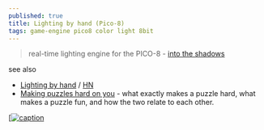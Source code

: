 ```yaml
---
published: true
title: Lighting by hand (Pico-8)
tags: game-engine pico8 color light 8bit
---
```

> real-time lighting engine for the PICO-8 - [into the shadows](https://hackernoon.com/lighting-by-hand-4-into-the-shadows-a92bc8bc6d97)

see also

- [Lighting by hand](https://medium.com/hackernoon/pico-8-lighting-part-1-thin-dark-line-8ea15d21fed7#.2prysaoe5) / [HN](https://news.ycombinator.com/item?id=13598182)
- [Making puzzles hard on you](https://hackernoon.com/making-puzzles-hard-on-you-bd2102fa4105) - what exactly makes a puzzle hard, what makes a puzzle fun, and how the two relate to each other.


[[![caption](https://hackernoon.com/hn-images/1*xgIPZgLgcJGBnRhFeJIJLQ.gif)](https://hackernoon.com/lighting-by-hand-4-into-the-shadows-a92bc8bc6d97)
